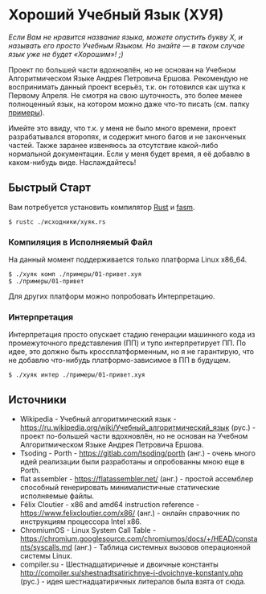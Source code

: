 # Хороший Учебный Язык (ХУЯ)

*Если Вам не нравится название языка, можете опустить букву Х, и называть его просто Учебным Языком. Но знайте — в таком случае язык уже не будет «Хорошим»! ;)*

Проект по большей части вдохновлён, но не основан на Учебном Алгоритмическом Языке Андрея Петровича Ершова. Рекомендую не воспринимать данный проект всерьёз, т.к. он готовился как шутка к Первому Апреля. Не смотря на свою шуточность, это более менее полноценный язык, на котором можно даже что-то писать (см. папку [примеры](./примеры/)).

Имейте это ввиду, что т.к. у меня не было много времени, проект разрабатывался второпях, и содержит много багов и не законченых частей. Также заранее извеняюсь за отсутствие какой-либо нормальной документации. Если у меня будет время, я её добавлю в каком-нибудь виде. Наслаждайтесь!

## Быстрый Старт

Вам потребуется установить компилятор [Rust](https://www.rust-lang.org/) и [fasm](https://flatassembler.net/).

```console
$ rustc ./исходники/хуяк.rs
```

### Компиляция в Исполняемый Файл

На данный момент поддерживается только платформа Linux x86_64.

```console
$ ./хуяк комп ./примеры/01-привет.хуя
$ ./примеры/01-привет
```

Для других платформ можно попробовать Интерпретацию.

### Интерпретация

Интерпретация просто опускает стадию генерации машинного кода из промежуточного представления (ПП) и тупо интерпретирует ПП. По идее, это должно быть кроссплатформенным, но я не гарантирую, что не добавлю что-нибудь платформо-зависимое в ПП в будущем.

```console
$ ./хуяк интер ./примеры/01-привет.хуя
```

## Источники

- Wikipedia - Учебный алгоритмический язык - https://ru.wikipedia.org/wiki/Учебный_алгоритмический_язык (рус.) - проект по-большей части вдохновлён, но не основан на Учебном Алгоритмическом Языке Андрея Петровича Ершова.
- Tsoding - Porth - https://gitlab.com/tsoding/porth (анг.) - очень много идей реализации были разработаны и опробованны мною еще в Porth.
- flat assembler - https://flatassembler.net/ (анг.) - простой ассемблер способный генерировать минималистичные статические исполняемые файлы.
- Félix Cloutier - x86 and amd64 instruction reference - https://www.felixcloutier.com/x86/ (анг.) - онлайн справочник по инструкциям процессора Intel x86.
- ChromiumOS - Linux System Call Table - https://chromium.googlesource.com/chromiumos/docs/+/HEAD/constants/syscalls.md (анг.) - Таблица системных вызовов операционной системы Linux.
- compiler.su - Шестнадцатиричные и двоичные константы http://compiler.su/shestnadtsatirichnye-i-dvoichnye-konstanty.php (рус.) - идея шестнадцатиричных литералов была взята от сюда.

